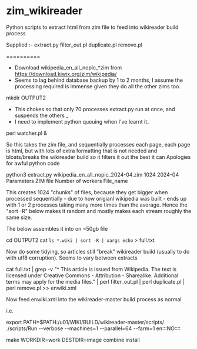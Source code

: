 # zim_wikireader
Python scripts to extract html from zim file to feed into wikireader build process

Supplied :-
	extract.py
	filter_out.pl
	duplicate.pl
	remove.pl

==========

- Download wikipedia_en_all_nopic_*zim from  https://download.kiwix.org/zim/wikipedia/
- Seems to lag behind database backup by 1 to 2 months, I assume the processing required is immense given they do all the other zims too.

mkdir OUTPUT2

- This chokes so that only 70 processes extract.py run at once, and suspends the others _
- I need to implement python queuing when I've learnt it_

perl watcher.pl &


So this takes the zim file, and sequentially processes each page, each page is html, but with lots of extra formatting that is not needed and bloats/breaks the wikireader build
so it filters it out the best it can
Apologies for awful python code


python3 extract.py wikipedia_en_all_nopic_2024-04.zim 1024 2024-04
	Parameters 
		ZIM file
		Number of workers
		File_name

This creates 1024 "chunks" of files, because they get bigger when processed sequentially - due to how origianl wikipedia was built -
ends up with 1 or 2 processes taking many more times than the average.  Hence the "sort -R" below makes it random and mostly makes each stream roughly the same size.

The below assembles it into on ~50gb file

cd OUTPUT2
cat `ls *.wiki | sort -R | xargs echo` > full.txt

Now do some tidying, so articles still "break" wikireader build (usually to do with utf8 corruption).  Seems to vary between extracts

cat full.txt | grep -v "^    This article is issued from Wikipedia. The text is licensed under Creative Commons - Attribution - Sharealike. Additional terms may apply for the media files." |  perl filter_out.pl |  perl duplicate.pl |  perl remove.pl >> enwiki.xml

Now feed enwiki.xml into the wikireader-master build process as normal

i.e.

export PATH=$PATH:/u01/WIKI/BUILD/wikireader-master/scripts/
./scripts/Run --verbose --machines=1 --parallel=64 --farm=1 en:::NO::::

make WORKDIR=work DESTDIR=image combine install

